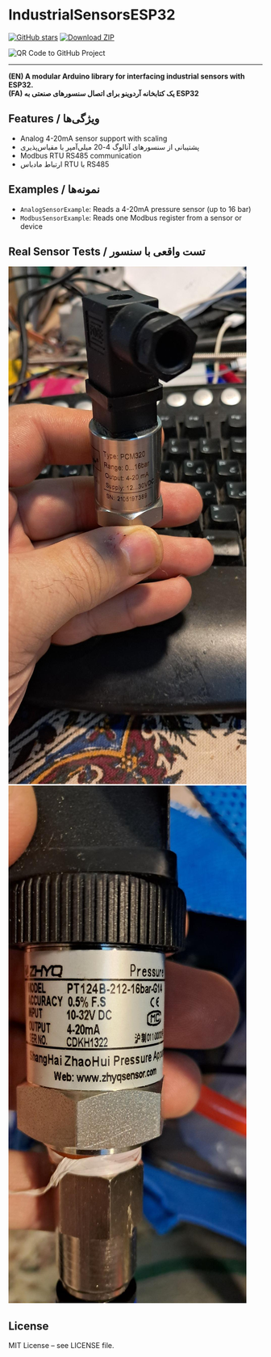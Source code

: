 # IndustrialSensorsESP32

[![GitHub stars](https://img.shields.io/github/stars/Smart-Arm/IndustrialSensorsESP32?style=social)](https://github.com/Smart-Arm/IndustrialSensorsESP32/stargazers)
[![Download ZIP](https://img.shields.io/badge/Download-ZIP-blue?logo=github)](https://github.com/Smart-Arm/IndustrialSensorsESP32/archive/refs/heads/main.zip)

<img src="docs/QRCode_ProjectLink.png" width="150" alt="QR Code to GitHub Project" />

---

**(EN) A modular Arduino library for interfacing industrial sensors with ESP32.**  
**(FA) یک کتابخانه آردوینو برای اتصال سنسورهای صنعتی به ESP32**

## Features / ویژگی‌ها
- Analog 4-20mA sensor support with scaling  
- پشتیبانی از سنسورهای آنالوگ 4-20 میلی‌آمپر با مقیاس‌پذیری  
- Modbus RTU RS485 communication  
- ارتباط مادباس RTU با RS485  

## Examples / نمونه‌ها
- `AnalogSensorExample`: Reads a 4-20mA pressure sensor (up to 16 bar)  
- `ModbusSensorExample`: Reads one Modbus register from a sensor or device

## Real Sensor Tests / تست واقعی با سنسور
![PCM320 Sensor](docs/PCM320.jpg)
![PT124B Sensor](docs/PT124B.jpg)

## License
MIT License – see LICENSE file.

